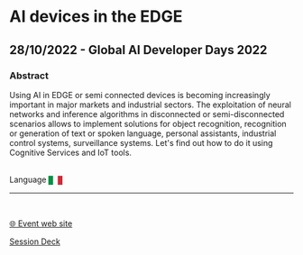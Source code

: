 # AI devices in the EDGE
## 28/10/2022 - Global AI Developer Days 2022 
### Abstract
Using AI in EDGE or semi connected devices is becoming increasingly important in major markets and industrial sectors. The exploitation of neural networks and inference algorithms in disconnected or semi-disconnected scenarios allows to implement solutions for object recognition, recognition or generation of text or spoken language, personal assistants, industrial control systems, surveillance systems.
Let's find out how to do it using Cognitive Services and IoT tools.

<br/>
Language <img width="25" src="https://raw.githubusercontent.com/dpcons/DPCons/Dev/Resources/FlagItaly.svg" style="vertical-align:middle">

<br/>

---

<br/>
<p>
<a href="https://globalai.community/developer-days/europe-global-ai-torino-5492/">🌐 Event web site</a>
</p>

<p>
<a href="https://github.com/dpcons/DPCons/blob/main/Decks/20221028-AI%20devices%20in%20the%20EDGE.pdf" target="_blank">Session Deck</a>
</a>
</p>
